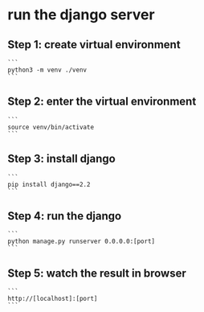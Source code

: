 # run the django server

## Step 1: create virtual environment

    ```
    python3 -m venv ./venv
    ```

## Step 2: enter the virtual environment

    ```
    source venv/bin/activate
    ```

## Step 3: install django

    ```
    pip install django==2.2
    ```

## Step 4: run the django

    ```
    python manage.py runserver 0.0.0.0:[port]
    ```

## Step 5: watch the result in browser

    ```
    http://[localhost]:[port]
    ```

